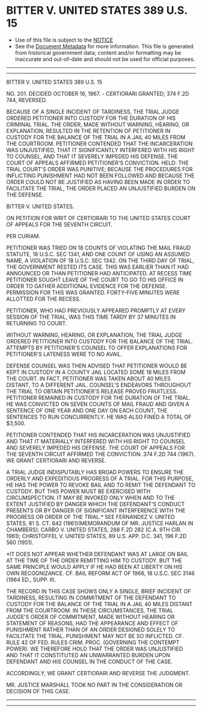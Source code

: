 ---
---

# BITTER V. UNITED STATES 389 U.S. 15

* Use of this file is subject to the [NOTICE](https://github.com/publicdocs/notice/blob/master/NOTICE)
* See the [Document Metadata](../../../) for more information.
  This file is generated from historical government data; content and/or formatting may be inaccurate and out-of-date and should not be used for official purposes.

----------
----------

BITTER V. UNITED STATES 389 U.S. 15

NO. 201.  DECIDED OCTOBER 16, 1967.  - CERTIORARI GRANTED; 374 F.2D 744, REVERSED.

BECAUSE OF A SINGLE INCIDENT OF TARDINESS, THE TRIAL JUDGE ORDERED PETITIONER INTO CUSTODY FOR THE DURATION OF HIS CRIMINAL TRIAL.  THE ORDER, MADE WITHOUT WARNING, HEARING, OR EXPLANATION, RESULTED IN THE RETENTION OF PETITIONER IN CUSTODY FOR THE BALANCE OF THE TRIAL IN A JAIL 40 MILES FROM THE COURTROOM.  PETITIONER CONTENDED THAT THE INCARCERATION WAS UNJUSTIFIED, THAT IT SIGNIFICANTLY INTERFERED WITH HIS RIGHT TO COUNSEL, AND THAT IT SEVERELY IMPEDED HIS DEFENSE.  THE COURT OF APPEALS AFFIRMED PETITIONER'S CONVICTION.  HELD:  THE TRIAL COURT'S ORDER WAS PUNITIVE; BECAUSE THE PROCEDURES FOR INFLICTING PUNISHMENT HAD NOT BEEN FOLLOWED AND BECAUSE THE ORDER COULD NOT BE JUSTIFIED AS HAVING BEEN MADE IN ORDER TO FACILITATE THE TRIAL, THE ORDER PLACED AN UNJUSTIFIED BURDEN ON THE DEFENSE.

BITTER V. UNITED STATES.

ON PETITION FOR WRIT OF CERTIORARI TO THE UNITED STATES COURT OF APPEALS FOR THE SEVENTH CIRCUIT.

PER CURIAM.

PETITIONER WAS TRIED ON 18 COUNTS OF VIOLATING THE MAIL FRAUD STATUTE, 18 U.S.C. SEC 1341, AND ONE COUNT OF USING AN ASSUMED NAME, A VIOLATION OF 18 U.S.C. SEC 1342.  ON THE THIRD DAY OF TRIAL, THE GOVERNMENT RESTED ITS CASE.  THIS WAS EARLIER THAN IT HAD ANNOUNCED OR THAN PETITIONER HAD ANTICIPATED.  AT RECESS TIME PETITIONER SOUGHT LEAVE OF THE COURT TO GO TO HIS OFFICE IN ORDER TO GATHER ADDITIONAL EVIDENCE FOR THE DEFENSE.  PERMISSION FOR THIS WAS GRANTED.  FORTY-FIVE MINUTES WERE ALLOTTED FOR THE RECESS.

PETITIONER, WHO HAD PREVIOUSLY APPEARED PROMPTLY AT EVERY SESSION OF THE TRIAL, WAS THIS TIME TARDY BY 37 MINUTES IN RETURNING TO COURT.

WITHOUT WARNING, HEARING, OR EXPLANATION, THE TRIAL JUDGE ORDERED PETITIONER INTO CUSTODY FOR THE BALANCE OF THE TRIAL.  ATTEMPTS BY PETITIONER'S COUNSEL TO OFFER EXPLANATIONS FOR PETITIONER'S LATENESS WERE TO NO AVAIL.

DEFENSE COUNSEL WAS THEN ADVISED THAT PETITIONER WOULD BE KEPT IN CUSTODY IN A COUNTY JAIL LOCATED SOME 18 MILES FROM THE COURT.  IN FACT, PETITIONER WAS TAKEN ABOUT 40 MILES DISTANT, TO A DIFFERENT JAIL.  COUNSEL'S ENDEAVORS THROUGHOUT THE TRIAL TO OBTAIN PETITIONER'S RELEASE PROVED FRUITLESS.  PETITIONER REMAINED IN CUSTODY FOR THE DURATION OF THE TRIAL.  HE WAS CONVICTED ON SEVEN COUNTS OF MAIL FRAUD AND GIVEN A SENTENCE OF ONE YEAR AND ONE DAY ON EACH COUNT, THE SENTENCES TO RUN CONCURRENTLY.  HE WAS ALSO FINED A TOTAL OF $3,500.

PETITIONER CONTENDED THAT HIS INCARCERATION WAS UNJUSTIFIED AND THAT IT MATERIALLY INTERFERED WITH HIS RIGHT TO COUNSEL AND SEVERELY IMPEDED HIS DEFENSE.  THE COURT OF APPEALS FOR THE SEVENTH CIRCUIT AFFIRMED THE CONVICTION.  374 F.2D 744 (1967).  WE GRANT CERTIORARI AND REVERSE.

A TRIAL JUDGE INDISPUTABLY HAS BROAD POWERS TO ENSURE THE ORDERLY AND EXPEDITIOUS PROGRESS OF A TRIAL.  FOR THIS PURPOSE, HE HAS THE POWER TO REVOKE BAIL AND TO REMIT THE DEFENDANT TO CUSTODY.  BUT THIS POWER MUST BE EXERCISED WITH CIRCUMSPECTION.  IT MAY BE INVOKED ONLY WHEN AND TO THE EXTENT JUSTIFIED BY DANGER WHICH THE DEFENDANT'S CONDUCT PRESENTS OR BY DANGER OF SIGNIFICANT INTERFERENCE WITH THE PROGRESS OR ORDER OF THE TRIAL.\*  SEE FERNANDEZ V. UNITED STATES, 81 S. CT. 642 (1961)(MEMORANDUM OF MR. JUSTICE HARLAN IN CHAMBERS); CARBO V. UNITED STATES, 288 F.2D 282 (C.A. 9TH CIR. 1961); CHRISTOFFEL V. UNITED STATES, 89 U.S. APP. D.C. 341, 196 F.2D 560 (1951).

\*IT DOES NOT APPEAR WHETHER DEFENDANT WAS AT LARGE ON BAIL AT THE TIME OF THE ORDER REMITTING HIM TO CUSTODY.  BUT THE SAME PRINCIPLE WOULD APPLY IF HE HAD BEEN AT LIBERTY ON HIS OWN RECOGNIZANCE.  CF. BAIL REFORM ACT OF 1966, 18 U.S.C. SEC 3146 (1964 ED., SUPP. II).

THE RECORD IN THIS CASE SHOWS ONLY A SINGLE, BRIEF INCIDENT OF TARDINESS, RESULTING IN COMMITMENT OF THE DEFENDANT TO CUSTODY FOR THE BALANCE OF THE TRIAL IN A JAIL 40 MILES DISTANT FROM THE COURTROOM.  IN THESE CIRCUMSTANCES, THE TRIAL JUDGE'S ORDER OF COMMITMENT, MADE WITHOUT HEARING OR STATEMENT OF REASONS, HAD THE APPEARANCE AND EFFECT OF PUNISHMENT RATHER THAN OF AN ORDER DESIGNED SOLELY TO FACILITATE THE TRIAL.  PUNISHMENT MAY NOT BE SO INFLICTED.  CF. RULE 42 OF FED. RULES CRIM. PROC. (GOVERNING THE CONTEMPT POWER).  WE THEREFORE HOLD THAT THE ORDER WAS UNJUSTIFIED AND THAT IT CONSTITUTED AN UNWARRANTED BURDEN UPON DEFENDANT AND HIS COUNSEL IN THE CONDUCT OF THE CASE.

ACCORDINGLY, WE GRANT CERTIORARI AND REVERSE THE JUDGMENT.

MR. JUSTICE MARSHALL TOOK NO PART IN THE CONSIDERATION OR DECISION OF THIS CASE.


----------
----------

